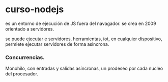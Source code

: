 # curso-nodejs
es un entorno de ejecución de JS fuera del navagador.
se crea en 2009 orientado a servidores.

se puede ejecutar e servidores, herramientas, iot, en cualquier dispositivo, permiete ejecutar servidores de forma asincrona.

### Concurrencias.
Monohilo, con entradas y salidas asíncronas, un prodeseo por cada nucleo del procesador.